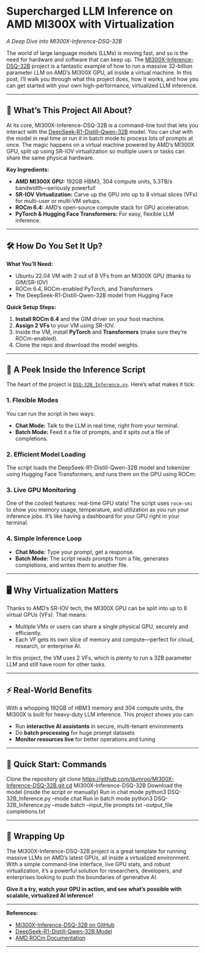 # Supercharged LLM Inference on AMD MI300X with Virtualization  
*A Deep Dive into MI300X-Inference-DSQ-32B*

The world of large language models (LLMs) is moving fast, and so is the need for hardware and software that can keep up. The [MI300X-Inference-DSQ-32B](https://github.com/dumroo/MI300X-Inference-DSQ-32B) project is a fantastic example of how to run a massive 32-billion parameter LLM on AMD’s MI300X GPU, all inside a virtual machine. In this post, I’ll walk you through what this project does, how it works, and how you can get started with your own high-performance, virtualized LLM inference.

---

## 🚀 What’s This Project All About?

At its core, MI300X-Inference-DSQ-32B is a command-line tool that lets you interact with the [DeepSeek-R1-Distill-Qwen-32B](https://huggingface.co/deepseek-ai/DeepSeek-R1-Distill-Qwen-32B) model. You can chat with the model in real time or run it in batch mode to process lots of prompts at once. The magic happens on a virtual machine powered by AMD’s MI300X GPU, split up using SR-IOV virtualization so multiple users or tasks can share the same physical hardware.

**Key Ingredients:**
- **AMD MI300X GPU:** 192GB HBM3, 304 compute units, 5.3TB/s bandwidth—seriously powerful!
- **SR-IOV Virtualization:** Carve up the GPU into up to 8 virtual slices (VFs) for multi-user or multi-VM setups.
- **ROCm 6.4:** AMD’s open-source compute stack for GPU acceleration.
- **PyTorch & Hugging Face Transformers:** For easy, flexible LLM inference.

---

## 🛠️ How Do You Set It Up?

**What You’ll Need:**
- Ubuntu 22.04 VM with 2 out of 8 VFs from an MI300X GPU (thanks to GIM/SR-IOV)
- ROCm 6.4, ROCm-enabled PyTorch, and Transformers
- The DeepSeek-R1-Distill-Qwen-32B model from Hugging Face

**Quick Setup Steps:**
1. **Install ROCm 6.4** and the GIM driver on your host machine.
2. **Assign 2 VFs** to your VM using SR-IOV.
3. Inside the VM, install **PyTorch** and **Transformers** (make sure they’re ROCm-enabled).
4. Clone the repo and download the model weights.

---

## 🧐 A Peek Inside the Inference Script

The heart of the project is [`DSQ-32B_Inference.py`](https://github.com/dumroo/MI300X-Inference-DSQ-32B/blob/main/DSQ-32B_Inference.py). Here’s what makes it tick:

### 1. **Flexible Modes**

You can run the script in two ways:
- **Chat Mode:** Talk to the LLM in real time, right from your terminal.
- **Batch Mode:** Feed it a file of prompts, and it spits out a file of completions.


### 2. **Efficient Model Loading**

The script loads the DeepSeek-R1-Distill-Qwen-32B model and tokenizer using Hugging Face Transformers, and runs them on the GPU using ROCm:


### 3. **Live GPU Monitoring**

One of the coolest features: real-time GPU stats! The script uses `rocm-smi` to show you memory usage, temperature, and utilization as you run your inference jobs. It’s like having a dashboard for your GPU right in your terminal.


### 4. **Simple Inference Loop**

- **Chat Mode:** Type your prompt, get a response.
- **Batch Mode:** The script reads prompts from a file, generates completions, and writes them to another file.


---

## 🖥️ Why Virtualization Matters

Thanks to AMD’s SR-IOV tech, the MI300X GPU can be split into up to 8 virtual GPUs (VFs). That means:
- Multiple VMs or users can share a single physical GPU, securely and efficiently.
- Each VF gets its own slice of memory and compute—perfect for cloud, research, or enterprise AI.

In this project, the VM uses 2 VFs, which is plenty to run a 32B parameter LLM and still have room for other tasks.

---

## ⚡ Real-World Benefits

With a whopping 192GB of HBM3 memory and 304 compute units, the MI300X is built for heavy-duty LLM inference. This project shows you can:
- Run **interactive AI assistants** in secure, multi-tenant environments
- Do **batch processing** for huge prompt datasets
- **Monitor resources live** for better operations and tuning

---

## 🏁 Quick Start: Commands
Clone the repository
git clone https://github.com/dumroo/MI300X-Inference-DSQ-32B.git cd MI300X-Inference-DSQ-32B
Download the model (inside the script or manually)
Run in chat mode
python3 DSQ-32B_Inference.py –mode chat
Run in batch mode
python3 DSQ-32B_Inference.py –mode batch –input_file prompts.txt –output_file completions.txt


---

## 🎉 Wrapping Up

The MI300X-Inference-DSQ-32B project is a great template for running massive LLMs on AMD’s latest GPUs, all inside a virtualized environment. With a simple command-line interface, live GPU stats, and robust virtualization, it’s a powerful solution for researchers, developers, and enterprises looking to push the boundaries of generative AI.

**Give it a try, watch your GPU in action, and see what’s possible with scalable, virtualized AI inference!**

---

**References:**
- [MI300X-Inference-DSQ-32B on GitHub](https://github.com/dumroo/MI300X-Inference-DSQ-32B)
- [DeepSeek-R1-Distill-Qwen-32B Model](https://huggingface.co/deepseek-ai/DeepSeek-R1-Distill-Qwen-32B)
- [AMD ROCm Documentation](https://rocmdocs.amd.com/en/latest/)

---